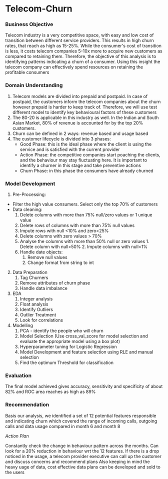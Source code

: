# Telecom-Churn

### Business Objective 
Telecom industry is a very competitive space, with easy and low cost of transition between different service providers. This results in high churn rates, that reach as high as 15-25%. While the consumer's cost of transition is less, it costs telecom companies 5-10x more to acquire new customers as compared to retaining them. Therefore, the objective of this analysis is to identifying patterns indicating a churn of a consumer. Using this insight the telecom company can effectively spend resources on retaining the profitable consumers
### Domain Understanding
1. Telecom models are divided into prepaid and postpaid. In case of postpaid, the customers inform the telecom companies about the churn however prepaid is harder to keep track of. Therefore, we will use test different model to identify key behavioural factors of these customers
2. The 80-20 is applicable in this industry as well. In the Indian and South Asian Market, 80% of revenue is accounted for by the top 20% customers.
3. Churn can be defined in 2 ways: revenue based and usage based
4. The customer lifecycle is divided into 3 phases:
    * Good Phase: this is the ideal phase where the client is using the service and is satisfied with the current provider
    * Action Phase: the competitive companies start poaching the clients, and the behaviour may stay fluctuating here. It is important to identify a churner in this stage and take preventive actions
    * Churn Phase: in this phase the consumers have already churned
### Model Development
1. Pre-Processing:
  * Filter the high value consumers. Select only the top 70% of customers
  * Data cleaning: 
      1. Delete columns with more than 75% null/zero values or 1 unique value
      2. Delete rows of columns with more than 75% null values
      3. Impute rows with null <10% and zero<25%
      4. Delete columns with zero values > 70%
      5. Analyse the columns with more than 50% null or zero values
        1. Delete column with null>50%
        2. Impute columns with null<1%
     6. Handle date objects:
        1. Remove null values
        2. Change format from string to int 
2. Data Preparation
    1. Tag Churners
    2. Remove attributes of churn phase
    3. Handle data imbalance
3. EDA
    1. Integer analysis
    2. Float analysis
    3. Identify Outliers
    4. Outlier Treatment
    5. Look for correlations
4. Modelling
    1. PCA - identify the people who will churn
    2. Model Selection (Use cross_val_score for model selection and evaluate the appropriate model using a box plot)
    3. Hyperparameter tuning for Logistic Regression
    4. Model Development and feature selection using RLE and manual selection
    5. Find the optimum Threshold for classification

### Evaluation
The final model achieved gives accuracy, sensitivity and specificity of about 82% and ROC area reaches as high as 89%

### Recommendation
Basis our analysis, we identified a set of 12 potential features responsible and indicating churn which covered the range of incoming calls, outgoing calls and data usage compared in month 6 and month 8

*Action Plan*

Constantly check the change in behaviour pattern across the months. Can look for a 20% reduction in behaviour wrt the 12 features. If there is a drop noticed in the usage, a telecom provider executive can call up the customer and discuss concerns and recommend plans
Also keeping in mind the heavy uage of data, cost effective data plans can be developed and sold to the users
